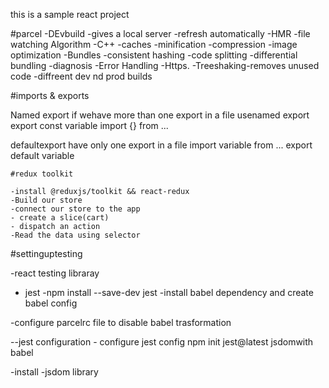 this  is a sample react project

#parcel
-DEvbuild
-gives a local server
-refresh automatically -HMR
-file watching Algorithm -C++
-caches
-minification
-compression
-image optimization
-Bundles
-consistent hashing
-code splitting
-differential bundling 
-diagnosis
-Error Handling
-Https.
-Treeshaking-removes unused code
-diffreent dev nd prod builds

#imports & exports

Named export
    if wehave more than one export in a file usenamed export 
    export const variable
    import {} from ...


defaultexport
    have only one export in a file
    import variable from ...
    export default variable


    #redux toolkit

    -install @reduxjs/toolkit && react-redux
    -Build our store
    -connect our store to the app
    - create a slice(cart)
    - dispatch an action 
    -Read the data using selector


#settinguptesting

-react testing libraray
- jest -npm install --save-dev jest
-install babel dependency and create babel config

-configure parcelrc file to disable babel trasformation

--jest configuration - 
configure jest config npm init jest@latest
 jsdomwith babel

 -install -jsdom library